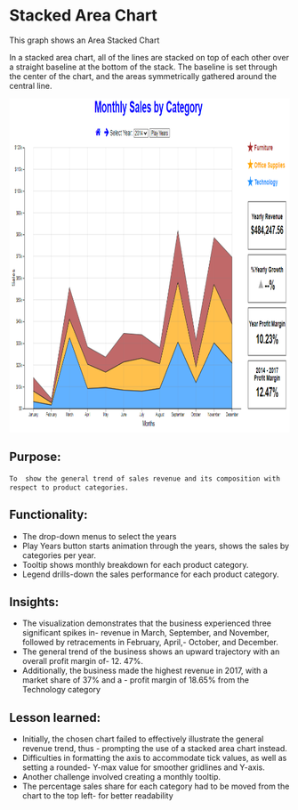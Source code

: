 # Stacked Area Chart

This graph shows an Area Stacked Chart

In a stacked area chart, all of the lines are stacked on top of each other over a straight baseline at the bottom of the stack. The baseline is set through the center of the chart, and the areas symmetrically gathered around the central line.

<img src="../../img/charts Image/Peace.PNG" alt="App interface" width="1000" height="600">

## Purpose: 
    To  show the general trend of sales revenue and its composition with respect to product categories.

## Functionality:
- The drop-down menus to select the years 
- Play Years button starts animation through the years, shows the sales by categories per year.
- Tooltip shows monthly breakdown for each product category.
- Legend drills-down the sales performance for each product category.

## Insights:
- The visualization demonstrates that the business experienced three significant spikes in- revenue in     March, September, and November, followed by retracements in February, April,- October, and December. 
- The general trend of the business shows an upward trajectory with an overall profit margin of- 12.   47%.
- Additionally, the business made the highest revenue in 2017, with a market share of 37% and a  - profit margin of 18.65% from the Technology category

## Lesson learned:
- Initially, the chosen chart failed to effectively illustrate the general revenue trend, thus   - prompting the use of a stacked area chart instead. 
- Difficulties in formatting the axis to accommodate tick values, as well as setting a rounded- Y-max  value for smoother gridlines and Y-axis. 
- Another challenge involved creating a monthly tooltip. 
- The percentage sales share for each category had to be moved from the chart to the top left- for     better readability
